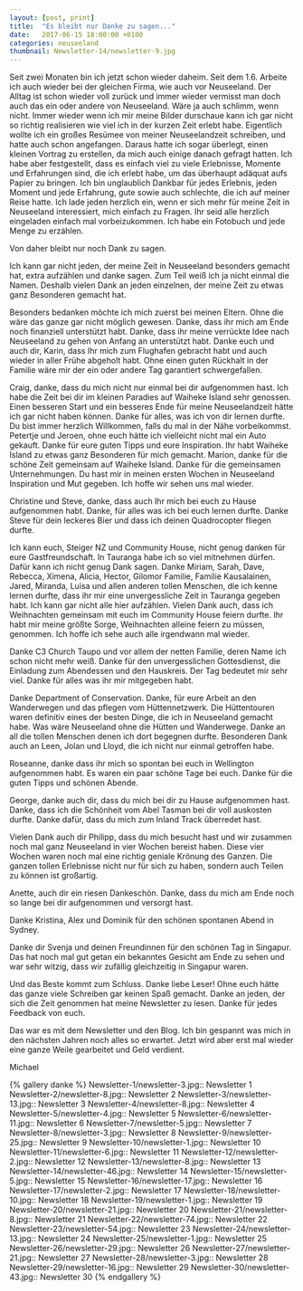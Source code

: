 ```yaml
---
layout: [post, print]
title:  "Es bleibt nur Danke zu sagen..."
date:   2017-06-15 18:00:00 +0100
categories: neuseeland
thumbnail: Newsletter-14/newsletter-9.jpg
---
```


Seit zwei Monaten bin ich jetzt schon wieder daheim. Seit dem 1.6. Arbeite ich auch wieder bei der gleichen Firma, wie auch vor Neuseeland. Der Alltag ist schon wieder voll zurück und immer wieder vermisst man doch auch das ein oder andere von Neuseeland. Wäre ja auch schlimm, wenn nicht.
Immer wieder wenn ich mir meine Bilder durschaue kann ich gar nicht so richtig realisieren wie viel ich in der kurzen Zeit erlebt habe.
Eigentlich wollte ich ein großes Resümee von meiner Neuseelandzeit schreiben, und hatte auch schon angefangen. Daraus hatte ich sogar überlegt, einen kleinen Vortrag zu erstellen, da mich auch einige danach gefragt hatten. Ich habe aber festgestellt, dass es einfach viel zu viele Erlebnisse, Momente und Erfahrungen sind, die ich erlebt habe, um das überhaupt adäquat aufs Papier zu bringen. 
Ich bin unglaublich Dankbar für jedes Erlebnis, jeden Moment und jede Erfahrung, gute sowie auch schlechte, die ich auf meiner Reise hatte. 
Ich lade jeden herzlich ein, wenn er sich mehr für meine Zeit in Neuseeland interessiert, mich einfach zu Fragen. Ihr seid alle herzlich eingeladen einfach mal vorbeizukommen. Ich habe ein Fotobuch und jede Menge zu erzählen.

Von daher bleibt nur noch Dank zu sagen.

Ich kann gar nicht jeden, der meine Zeit in Neuseeland besonders gemacht hat, extra aufzählen und danke sagen. Zum Teil weiß ich ja nicht einmal die Namen. Deshalb vielen Dank an jeden einzelnen, der meine Zeit zu etwas ganz Besonderen gemacht hat. 

Besonders bedanken möchte ich mich zuerst bei meinen Eltern. Ohne die wäre das ganze gar nicht möglich gewesen. Danke, dass ihr mich am Ende noch finanziell unterstützt habt. Danke, dass ihr meine verrückte Idee nach Neuseeland zu gehen von Anfang an unterstützt habt. Danke euch und auch dir, Karin, dass Ihr mich zum Flughafen gebracht habt und auch wieder in aller Frühe abgeholt habt. Ohne einen guten Rückhalt in der Familie wäre mir der ein oder andere Tag garantiert schwergefallen.

Craig, danke, dass du mich nicht nur einmal bei dir aufgenommen hast. Ich habe die Zeit bei dir im kleinen Paradies auf Waiheke Island sehr genossen. Einen besseren Start und ein besseres Ende für meine Neuseelandzeit hätte ich gar nicht haben können. Danke für alles, was ich von dir lernen durfte. Du bist immer herzlich Willkommen, falls du mal in der Nähe vorbeikommst. Petertje und Jeroen, ohne euch hätte ich vielleicht nicht mal ein Auto gekauft. Danke für eure guten Tipps und eure Inspiration. Ihr habt Waiheke Island zu etwas ganz Besonderen für mich gemacht. Marion, danke für die schöne Zeit gemeinsam auf Waiheke Island. Danke für die gemeinsamen Unternehmungen. Du hast mir in meinen ersten Wochen in Neuseeland Inspiration und Mut gegeben. Ich hoffe wir sehen uns mal wieder.

Christine und Steve, danke, dass auch Ihr mich bei euch zu Hause aufgenommen habt. Danke, für alles was ich bei euch lernen durfte. Danke Steve für dein leckeres Bier und dass ich deinen Quadrocopter fliegen durfte.

Ich kann euch, Steiger NZ und Community House, nicht genug danken für eure Gastfreundschaft. In Tauranga habe ich so viel mitnehmen dürfen. Dafür kann ich nicht genug Dank sagen. Danke Miriam, Sarah, Dave, Rebecca, Ximena, Alicia, Hector, Gilomor Familie, Familie Kausalainen, Jared, Miranda, Luisa und allen anderen tollen Menschen, die ich kenne lernen durfte, dass ihr mir eine unvergessliche Zeit in Tauranga gegeben habt. Ich kann gar nicht alle hier aufzählen. Vielen Dank auch, dass ich Weihnachten gemeinsam mit euch im Community House feiern durfte. Ihr habt mir meine größte Sorge, Weihnachten alleine feiern zu müssen, genommen. Ich hoffe ich sehe auch alle irgendwann mal wieder.

Danke C3 Church Taupo und vor allem der netten Familie, deren Name ich schon nicht mehr weiß. Danke für den unvergesslichen Gottesdienst, die Einladung zum Abendessen und den Hauskreis. Der Tag bedeutet mir sehr viel. Danke für alles was ihr mir mitgegeben habt.

Danke Department of Conservation. Danke, für eure Arbeit an den Wanderwegen und das pflegen vom Hüttennetzwerk. Die Hüttentouren waren definitiv eines der besten Dinge, die ich in Neuseeland gemacht habe. Was wäre Neuseeland ohne die Hütten und Wanderwege. Danke an all die tollen Menschen denen ich dort begegnen durfte. Besonderen Dank auch an Leen, Jolan und Lloyd, die ich nicht nur einmal getroffen habe.

Roseanne, danke dass ihr mich so spontan bei euch in Wellington aufgenommen habt. Es waren ein paar schöne Tage bei euch. Danke für die guten Tipps und schönen Abende.

George, danke auch dir, dass du mich bei dir zu Hause aufgenommen hast. Danke, dass ich die Schönheit vom Abel Tasman bei dir voll auskosten durfte. Danke dafür, dass du mich zum Inland Track überredet hast. 

Vielen Dank auch dir Philipp, dass du mich besucht hast und wir zusammen noch mal ganz Neuseeland in vier Wochen bereist haben. Diese vier Wochen waren noch mal eine richtig geniale Krönung des Ganzen. Die ganzen tollen Erlebnisse nicht nur für sich zu haben, sondern auch Teilen zu können ist großartig.

Anette, auch dir ein riesen Dankeschön. Danke, dass du mich am Ende noch so lange bei dir aufgenommen und versorgt hast.

Danke Kristina, Alex und Dominik für den schönen spontanen Abend in Sydney.

Danke dir Svenja und deinen Freundinnen für den schönen Tag in Singapur. Das hat noch mal gut getan ein bekanntes Gesicht am Ende zu sehen und war sehr witzig, dass wir zufällig gleichzeitig in Singapur waren.

Und das Beste kommt zum Schluss. Danke liebe Leser! Ohne euch hätte das ganze viele Schreiben gar keinen Spaß gemacht. Danke an jeden, der sich die Zeit genommen hat meine Newsletter zu lesen. Danke für jedes Feedback von euch. 

Das war es mit dem Newsletter und den Blog. Ich bin gespannt was mich in den nächsten Jahren noch alles so erwartet. Jetzt wird aber erst mal wieder eine ganze Weile gearbeitet und Geld verdient.

Michael

{% gallery danke %}
Newsletter-1/newsletter-3.jpg:: Newsletter 1
Newsletter-2/newsletter-8.jpg:: Newsletter 2
Newsletter-3/newsletter-13.jpg:: Newsletter 3
Newsletter-4/newsletter-8.jpg:: Newsletter 4
Newsletter-5/newsletter-4.jpg:: Newsletter 5
Newsletter-6/newsletter-11.jpg:: Newsletter 6
Newsletter-7/newsletter-5.jpg:: Newsletter 7
Newsletter-8/newsletter-3.jpg:: Newsletter 8
Newsletter-9/newsletter-25.jpg:: Newsletter 9
Newsletter-10/newsletter-1.jpg:: Newsletter 10
Newsletter-11/newsletter-6.jpg:: Newsletter 11
Newsletter-12/newsletter-2.jpg:: Newsletter 12
Newsletter-13/newsletter-8.jpg:: Newsletter 13
Newsletter-14/newsletter-46.jpg:: Newsletter 14
Newsletter-15/newsletter-5.jpg:: Newsletter 15
Newsletter-16/newsletter-17.jpg:: Newsletter 16
Newsletter-17/newsletter-2.jpg:: Newsletter 17
Newsletter-18/newsletter-10.jpg:: Newsletter 18
Newsletter-19/newsletter-1.jpg:: Newsletter 19
Newsletter-20/newsletter-21.jpg:: Newsletter 20
Newsletter-21/newsletter-8.jpg:: Newsletter 21
Newsletter-22/newsletter-74.jpg:: Newsletter 22
Newsletter-23/newsletter-54.jpg:: Newsletter 23
Newsletter-24/newsletter-13.jpg:: Newsletter 24
Newsletter-25/newsletter-1.jpg:: Newsletter 25
Newsletter-26/newsletter-29.jpg:: Newsletter 26
Newsletter-27/newsletter-21.jpg:: Newsletter 27
Newsletter-28/newsletter-3.jpg:: Newsletter 28
Newsletter-29/newsletter-16.jpg:: Newsletter 29
Newsletter-30/newsletter-43.jpg:: Newsletter 30
{% endgallery %}